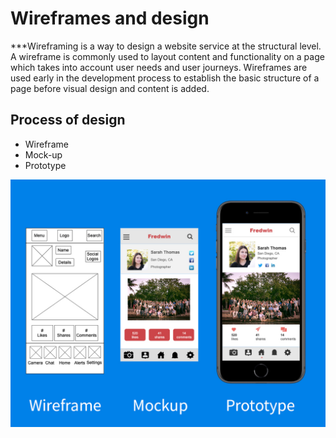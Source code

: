 # Wireframes and design

 ***Wireframing is a way to design a website service at the structural level.
 A wireframe is commonly used to layout content and functionality on a page which takes into account user needs and user journeys.
 Wireframes are used early in the development process to establish the basic structure of a page before visual design and content is added.
 
 ## Process of design
 
 - Wireframe
 - Mock-up
 - Prototype

![design process](designprocess.jpeg)
